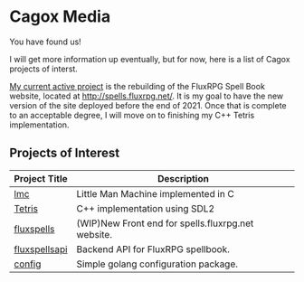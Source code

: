 # Cagox Media

You have found us!

I will get more information up eventually, but for now, here is a list of Cagox projects of interst.

[My current active project](https://github.com/users/cagox/projects/1) is the rebuilding of the FluxRPG Spell Book website, located at http://spells.fluxrpg.net/. It is my goal to have the new version of the site deployed before the end of 2021. Once that is complete to an acceptable degree, I will move on to finishing my C++ Tetris implementation.



## Projects of Interest

|Project Title|Description|
|-------------|-----------|
|[lmc](https://github.com/cagox/lmc)|Little Man Machine implemented in C|
|[Tetris](https://github.com/cagox/tetris/)|C++ implementation using SDL2|
|[fluxspells](https://github.com/cagox/fluxspells)|(WIP)New Front end for spells.fluxrpg.net website.|
|[fluxspellsapi](https://github.com/cagox/fluxspellsapi)|Backend API for FluxRPG spellbook.|
|[config](https://github.com/cagox/config)|Simple golang configuration package.|








<!--
**cagox/cagox** is a ✨ _special_ ✨ repository because its `README.md` (this file) appears on your GitHub profile.

Here are some ideas to get you started:

- 🔭 I’m currently working on ...
- 🌱 I’m currently learning ...
- 👯 I’m looking to collaborate on ...
- 🤔 I’m looking for help with ...
- 💬 Ask me about ...
- 📫 How to reach me: ...
- 😄 Pronouns: ...
- ⚡ Fun fact: ...
-->
